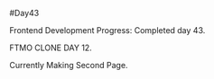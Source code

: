 #Day43

Frontend Development Progress: Completed day 43.

FTMO CLONE DAY 12.

Currently Making Second Page.